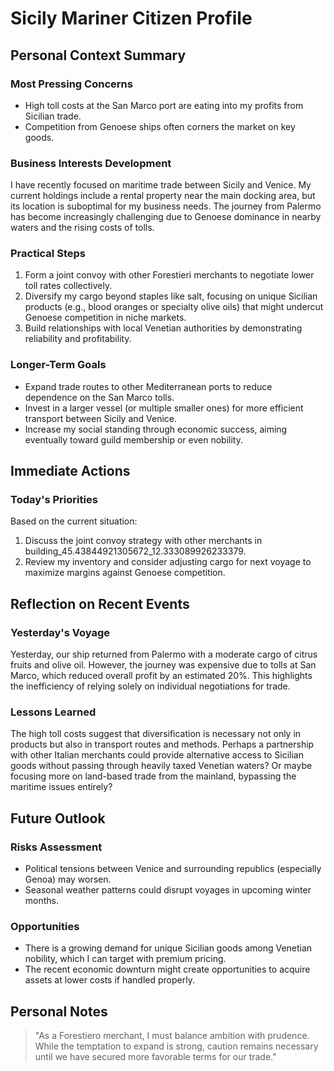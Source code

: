 # Sicily Mariner Citizen Profile

## Personal Context Summary

### Most Pressing Concerns
- High toll costs at the San Marco port are eating into my profits from Sicilian trade.
- Competition from Genoese ships often corners the market on key goods.

### Business Interests Development
I have recently focused on maritime trade between Sicily and Venice. My current holdings include a rental property near the main docking area, but its location is suboptimal for my business needs. The journey from Palermo has become increasingly challenging due to Genoese dominance in nearby waters and the rising costs of tolls.

### Practical Steps
1. Form a joint convoy with other Forestieri merchants to negotiate lower toll rates collectively.
2. Diversify my cargo beyond staples like salt, focusing on unique Sicilian products (e.g., blood oranges or specialty olive oils) that might undercut Genoese competition in niche markets.
3. Build relationships with local Venetian authorities by demonstrating reliability and profitability.

### Longer-Term Goals
- Expand trade routes to other Mediterranean ports to reduce dependence on the San Marco tolls.
- Invest in a larger vessel (or multiple smaller ones) for more efficient transport between Sicily and Venice.
- Increase my social standing through economic success, aiming eventually toward guild membership or even nobility.

## Immediate Actions

### Today's Priorities
Based on the current situation:
1. Discuss the joint convoy strategy with other merchants in building_45.43844921305672_12.333089926233379.
2. Review my inventory and consider adjusting cargo for next voyage to maximize margins against Genoese competition.

## Reflection on Recent Events

### Yesterday's Voyage
Yesterday, our ship returned from Palermo with a moderate cargo of citrus fruits and olive oil. However, the journey was expensive due to tolls at San Marco, which reduced overall profit by an estimated 20%. This highlights the inefficiency of relying solely on individual negotiations for trade.

### Lessons Learned
The high toll costs suggest that diversification is necessary not only in products but also in transport routes and methods. Perhaps a partnership with other Italian merchants could provide alternative access to Sicilian goods without passing through heavily taxed Venetian waters? Or maybe focusing more on land-based trade from the mainland, bypassing the maritime issues entirely?

## Future Outlook

### Risks Assessment
- Political tensions between Venice and surrounding republics (especially Genoa) may worsen.
- Seasonal weather patterns could disrupt voyages in upcoming winter months.

### Opportunities
- There is a growing demand for unique Sicilian goods among Venetian nobility, which I can target with premium pricing.
- The recent economic downturn might create opportunities to acquire assets at lower costs if handled properly.

## Personal Notes

> "As a Forestiero merchant, I must balance ambition with prudence. While the temptation to expand is strong, caution remains necessary until we have secured more favorable terms for our trade."

